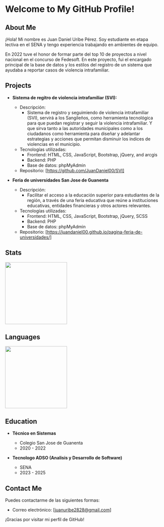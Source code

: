 # Welcome to My GitHub Profile!

## About Me

¡Hola! Mi nombre es Juan Daniel Uribe Pérez. Soy estudiante en etapa lectiva en el SENA y tengo experiencia trabajando en ambientes de equipo.

En 2022 tuve el honor de formar parte del top 10 de proyectos a nivel nacional en el concurso de Fedesoft. En este proyecto, fui el encargado principal de la base de datos y los estilos del registro de un sistema que ayudaba a reportar casos de violencia intrafamiliar.

## Projects

- **Sistema de regitro de violencia intrafamiliar (SVI):**

  - Descripción:
    - Sistema de registro y seguimiendo de violencia intrafamiliar (SVI), servirá a los Sangileños, como herramienta tecnológica para que puedan registrar y seguir la violencia intrafamiliar. Y que sirva tanto a las autoridades municipales como a los ciudadanos como herramienta para diseñar y adelantar estrategias y acciones que permitan disminuir los indices de violencias en el municipio.
  - Tecnologías utilizadas:
    - Frontend: HTML, CSS, JavaScript, Bootstrap, jQuery, and arcgis
    - Backend: PHP
    - Base de datos: phpMyAdmin
  - Repositorio: [https://github.com/JuanDaniel00/SVI]

- **Feria de universidades San Jose de Guanenta**
  - Descripción:
    - Facilitar el acceso a la educación superior para estudiantes de la región, a través de una feria educativa que reúne a instituciones educativas, entidades financieras y otros actores relevantes.
  - Tecnologías utilizadas:
    - Frontend: HTML, CSS, JavaScript, Bootstrap, jQuery, SCSS
    - Backend: PHP
    - Base de datos: phpMyAdmin
  - Repositorio: [https://juandaniel00.github.io/pagina-feria-de-universidades/]

## Stats
<div aling="center">
  <img height=200 align="center" src="https://github-readme-stats.vercel.app/api?username=JuanDaniel00&show_icons=true&theme=bear"/> 
</a>
</div>



## Languages 
<div aling="center">
  <img height=200 align="center" src="https://github-readme-stats.vercel.app/api/top-langs/?username=JuanDaniel00&layout=compact&theme=bear"/> 
</a>
</div>

## Education

- **Técnico en Sistemas**

  - Colegio San Jose de Guanenta
  - 2020 - 2022

- **Tecnologo ADSO (Analisis y Desarrollo de Software)**
  - SENA
  - 2023 - 2025

## Contact Me

Puedes contactarme de las siguientes formas:

- Correo electrónico: [juanuribe2828@gmail.com]

¡Gracias por visitar mi perfil de GitHub!
